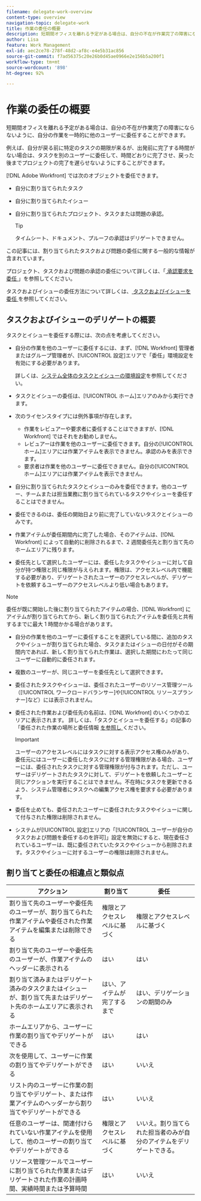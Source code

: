 ```yaml
---
filename: delegate-work-overview
content-type: overview
navigation-topic: delegate-work
title: 作業の委任の概要
description: 短期間オフィスを離れる予定がある場合は、自分の不在が作業完了の障害にならないように、自分の作業を一時的に他のユーザーに委任することができます。
author: Lisa
feature: Work Management
exl-id: aec2ce78-278f-48d2-af8c-e4e5b31ac856
source-git-commit: f7ad56375c20e26b0d45ae0966e2e156b5a200f1
workflow-type: tm+mt
source-wordcount: '898'
ht-degree: 92%

---
```


# 作業の委任の概要

短期間オフィスを離れる予定がある場合は、自分の不在が作業完了の障害にならないように、自分の作業を一時的に他のユーザーに委任することができます。

例えば、自分が戻る前に特定のタスクの期限が来るが、出発前に完了する時間がない場合は、タスクを別のユーザーに委任して、時間どおりに完了させ、戻った後までプロジェクトの完了を遅らせないようにすることができます。

[!DNL Adobe Workfront] では次のオブジェクトを委任できます。

<!--
  <li data-mc-conditions="QuicksilverOrClassic.Draft mode"> <p>Projects where you are designated as the Project Owner (not yet, not for the MVP)</p> </li>
  -->

* 自分に割り当てられたタスク
* 自分に割り当てられたイシュー
* 自分に割り当てられたプロジェクト、タスクまたは問題の承認。

  >[!TIP]
  >
  >   タイムシート、ドキュメント、プルーフの承認はデリゲートできません。


この記事には、割り当てられたタスクおよび問題の委任に関する一般的な情報が含まれています。

プロジェクト、タスクおよび問題の承認の委任について詳しくは、「[ 承認要求を委任 ](../../review-and-approve-work/manage-approvals/delegate-approval-requests.md)」を参照してください。

タスクおよびイシューの委任方法について詳しくは、[ タスクおよびイシューを委任 ](../../manage-work/delegate-work/how-to-delegate-work.md) を参照してください。

## タスクおよびイシューのデリゲートの概要

タスクとイシューを委任する際には、次の点を考慮してください。

* 自分の作業を他のユーザーに委任するには、まず、[!DNL Workfront] 管理者またはグループ管理者が、[!UICONTROL 設定]エリアで「委任」環境設定を有効にする必要があります。

  詳しくは、[システム全体のタスクとイシューの環境設定](../../administration-and-setup/set-up-workfront/configure-system-defaults/set-task-issue-preferences.md)を参照してください。

* タスクとイシューの委任は、[!UICONTROL ホーム]エリアのみから実行できます。
* 次のライセンスタイプには例外事項が存在します。

   * 作業をレビュアーや要求者に委任することはできますが、[!DNL Workfront] ではそれをお勧めしません。
   * レビュアーは作業を他のユーザーに委任できます。自分の[!UICONTROL ホーム]エリアには作業アイテムを表示できません。承認のみを表示できます。
   * 要求者は作業を他のユーザーに委任できません。自分の[!UICONTROL ホーム]エリアには作業アイテムを表示できません。
* 自分に割り当てられたタスクとイシューのみを委任できます。他のユーザー、チームまたは担当業務に割り当てられているタスクやイシューを委任することはできません。
* 委任できるのは、委任の開始日より前に完了していないタスクとイシューのみです。
* 作業アイテムが委任期間内に完了した場合、そのアイテムは、[!DNL Workfront] によって自動的に削除されるまで、2 週間委任先と割り当て先のホームエリアに残ります。
* 委任先として選択したユーザーには、委任したタスクやイシューに対して自分が持つ権限と同じ権限が与えられます。権限は、アクセスレベル内で機能する必要があり、デリゲートされたユーザーのアクセスレベルが、デリゲートを依頼するユーザーのアクセスレベルより低い場合もあります。

>[!NOTE]
>
>  委任が既に開始した後に割り当てられたアイテムの場合、[!DNL Workfront] にアイテムが割り当てられてから、新しく割り当てられたアイテムを委任先と共有するまでに最大 1 時間かかる場合があります。

* 自分の作業を他のユーザーに委任することを選択している間に、追加のタスクやイシューが割り当てられた場合、タスクまたはイシューの日付がその期間内であれば、新しく割り当てられた作業は、選択した期間にわたって同じユーザーに自動的に委任されます。
* 複数のユーザーが、同じユーザーを委任先として選択できます。
* 委任されたタスクやイシューは、委任されたユーザーのリソース管理ツール（[!UICONTROL ワークロードバランサー]や[!UICONTROL リソースプランナー]など）には表示されません。
* 委任された作業および委任先の名前は、[!DNL Workfront] のいくつかのエリアに表示されます。 詳しくは、「タスクとイシューを委任する」の記事の「委任された作業の場所と委任情報 [ を参照し ](../delegate-work/how-to-delegate-work.md) ください。


  >[!IMPORTANT]
  >
  >  ユーザーのアクセスレベルにはタスクに対する表示アクセス権のみがあり、委任元にはユーザーに委任したタスクに対する管理権限がある場合、ユーザーには、委任されたタスクに対する管理権限が付与されます。ただし、ユーザーはデリゲートされたタスクに対して、デリゲートを依頼したユーザーと同じアクションを実行することはできません。不在時にタスクを更新できるよう、システム管理者にタスクへの編集アクセス権を要求する必要があります。

* 委任を止めても、委任されたユーザーに委任されたタスクやイシューに関して付与された権限は削除されません。
* システムが[!UICONTROL 設定]エリアの「[!UICONTROL ユーザーが自分のタスクおよび問題を委任するのを許可]」設定を無効にすると、現在委任されているユーザーは、既に委任されていたタスクやイシューから削除されます。タスクやイシューに対するユーザーの権限は削除されません。

## 割り当てと委任の相違点と類似点

| アクション | 割り当て | 委任 |
|--------------------------------------------------------------------------------------------------------------------------------|---------------------------------------|-----------------------------------------------------|
| 割り当て先のユーザーや委任先のユーザーが、割り当てられた作業アイテムや委任された作業アイテムを編集または削除できる | 権限とアクセスレベルに基づく | 権限とアクセスレベルに基づく |
| 割り当て先のユーザーや委任先のユーザーが、作業アイテムのヘッダーに表示される | はい | はい |
| 割り当て済みまたはデリゲート済みのタスクまたはイシューが、割り当て先またはデリゲート先のホームエリアに表示される | はい、アイテムが完了するまで | はい、デリゲーションの期間のみ |
| ホームエリアから、ユーザーに作業の割り当てやデリゲートができる | はい | はい |
| 次を使用して、ユーザーに作業の割り当てやデリゲートができる | はい | いいえ |
| リスト内のユーザーに作業の割り当てやデリゲート、または作業アイテムのヘッダーから割り当てやデリゲートができる | はい | いいえ |
| 任意のユーザーは、関連付けられていない作業アイテムを使用して、他のユーザーの割り当てやデリゲートができる | 権限とアクセスレベルに基づく | いいえ。割り当てられた担当者のみが自分のアイテムをデリゲートできる。 |
| リソース管理ツールでユーザーに割り当てられた作業またはデリゲートされた作業の計画時間、実績時間または予算時間 | はい | いいえ |
